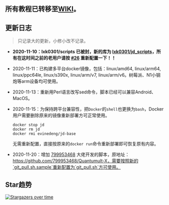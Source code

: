 ## 所有教程已转移至[WIKI](https://github.com/EvineDeng/jd-base/wiki)。

## 更新日志

> 只记录大的更新，小修小改不记录。

- **2020-11-10：lxk0301/scripts 已被封，新的库为 [lxk0301/jd_scripts](https://github.com/lxk0301/jd_scripts)，所有在这时间之前的老用户请按 [#26](https://github.com/EvineDeng/jd-base/issues/26) 重新配置一下！！**

- 2020-11-11：已构建多平台docker镜像，包括：linux/amd64, linux/arm64, linux/ppc64le, linux/s390x, linux/arm/v7, linux/arm/v6。树莓派、N1小钢炮等arm设备均可使用。

- 2020-11-13：重新用Perl语言改写sed命令，脚本已经可以兼容Android、MacOS。

- 2020-11-15：为保持跨平台兼容性，把`Docker`的`shell`也更换为`bash`，Docker用户需要删除原来的镜像重新部署方可正常使用。
    ```shell
    docker stop jd
    docker rm jd 
    docker rmi evinedeng/jd-base
    ```
    无需重新配置，直接按原来的`docker run`命令重新部署即可恢复原有内容。

- 2020-11-20：增加 [799953468](https://github.com/799953468) 大佬开发的脚本，原地址：https://github.com/799953468/Quantumult-X，需要按照新的`git_pull.sh.sample`重新配置为`git_pull.sh`方可使用。

## Star趋势

[![Stargazers over time](https://starchart.cc/EvineDeng/jd-base.svg)](https://starchart.cc/EvineDeng/jd-base)
